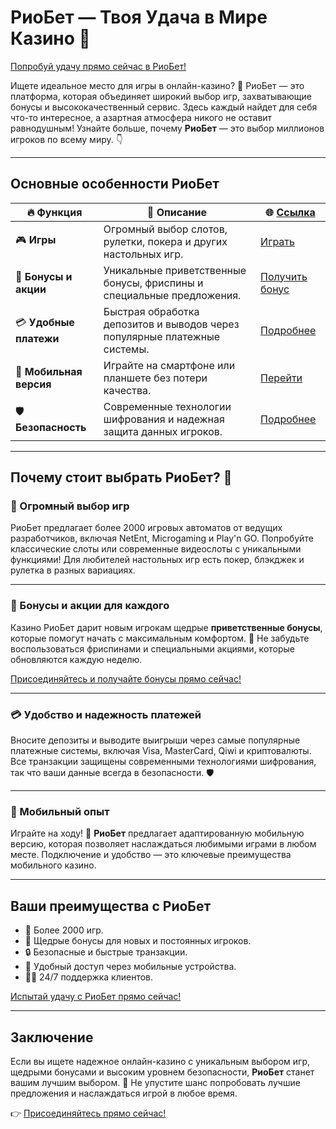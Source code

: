 # РиоБет — Твоя Удача в Мире Казино 🎰

[Попробуй удачу прямо сейчас в РиоБет!](https://brandplay.link/dtx89f2L)

Ищете идеальное место для игры в онлайн-казино? 🎲 РиоБет — это платформа, которая объединяет широкий выбор игр, захватывающие бонусы и высококачественный сервис. Здесь каждый найдет для себя что-то интересное, а азартная атмосфера никого не оставит равнодушным! Узнайте больше, почему **РиоБет** — это выбор миллионов игроков по всему миру. 👇

---

## Основные особенности РиоБет

| 🔥 **Функция**           | 🌟 **Описание**                                                                                 | 🌐 [Ссылка](https://brandplay.link/dtx89f2L) |
|---------------------------|-------------------------------------------------------------------------------------------------|----------------------------------------------|
| 🎮 **Игры**               | Огромный выбор слотов, рулетки, покера и других настольных игр.                                | [Играть](https://brandplay.link/dtx89f2L)    |
| 🎁 **Бонусы и акции**     | Уникальные приветственные бонусы, фриспины и специальные предложения.                         | [Получить бонус](https://brandplay.link/dtx89f2L) |
| 💳 **Удобные платежи**    | Быстрая обработка депозитов и выводов через популярные платежные системы.                     | [Подробнее](https://brandplay.link/dtx89f2L) |
| 📱 **Мобильная версия**   | Играйте на смартфоне или планшете без потери качества.                                         | [Перейти](https://brandplay.link/dtx89f2L)   |
| 🛡️ **Безопасность**       | Современные технологии шифрования и надежная защита данных игроков.                           | [Подробнее](https://brandplay.link/dtx89f2L) |

---

## Почему стоит выбрать РиоБет? 🌟

### 🎲 Огромный выбор игр

РиоБет предлагает более 2000 игровых автоматов от ведущих разработчиков, включая NetEnt, Microgaming и Play'n GO. Попробуйте классические слоты или современные видеослоты с уникальными функциями! Для любителей настольных игр есть покер, блэкджек и рулетка в разных вариациях.

---

### 🎁 Бонусы и акции для каждого

Казино РиоБет дарит новым игрокам щедрые **приветственные бонусы**, которые помогут начать с максимальным комфортом. 🎉 Не забудьте воспользоваться фриспинами и специальными акциями, которые обновляются каждую неделю. 

[Присоединяйтесь и получайте бонусы прямо сейчас!](https://brandplay.link/dtx89f2L)

---

### 💳 Удобство и надежность платежей

Вносите депозиты и выводите выигрыши через самые популярные платежные системы, включая Visa, MasterCard, Qiwi и криптовалюты. Все транзакции защищены современными технологиями шифрования, так что ваши данные всегда в безопасности. 🛡️

---

### 📱 Мобильный опыт

Играйте на ходу! 📲 **РиоБет** предлагает адаптированную мобильную версию, которая позволяет наслаждаться любимыми играми в любом месте. Подключение и удобство — это ключевые преимущества мобильного казино.

---

## Ваши преимущества с РиоБет

- 🌟 Более 2000 игр.
- 🎁 Щедрые бонусы для новых и постоянных игроков.
- 🔒 Безопасные и быстрые транзакции.
- 📱 Удобный доступ через мобильные устройства.
- 👩‍💻 24/7 поддержка клиентов.

[Испытай удачу с РиоБет прямо сейчас!](https://brandplay.link/dtx89f2L)

---

## Заключение

Если вы ищете надежное онлайн-казино с уникальным выбором игр, щедрыми бонусами и высоким уровнем безопасности, **РиоБет** станет вашим лучшим выбором. 🎰 Не упустите шанс попробовать лучшие предложения и наслаждаться игрой в любое время. 

👉 [Присоединяйтесь прямо сейчас!](https://brandplay.link/dtx89f2L)
